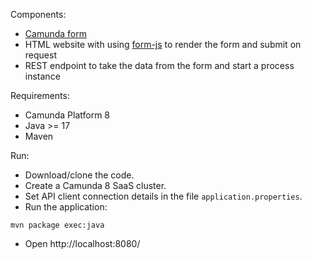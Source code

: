 Components:
* [Camunda form](https://docs.camunda.io/docs/components/modeler/forms/camunda-forms-reference/)
* HTML website with using [form-js](https://bpmn.io/toolkit/form-js/) to render the form and submit on request
* REST endpoint to take the data from the form and start a process instance

Requirements:
* Camunda Platform 8
* Java >= 17
* Maven

Run:
* Download/clone the code.
* Create a Camunda 8 SaaS cluster.
* Set API client connection details in the file `application.properties`.
* Run the application:

```
mvn package exec:java
```

* Open http://localhost:8080/